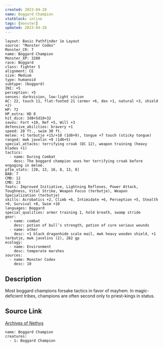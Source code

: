 ```yaml
---
created: 2023-04-28
name: Boggard Champion
statblock: inline
tags: [monster]
updated: 2023-04-28
---
```

```statblock
layout: Basic Pathfinder 1e Layout
source: "Monster Codex"
Monster_CR: 7
name: Boggard Champion
Monster_XP: 3200
race: Boggard
class: fighter 5
alignment: CE
size: Medium
type: humanoid
subtype: (boggard)
INI: +5
perception: +5
senses: darkvision, low-light vision
AC: 22, touch 11, flat-footed 21 (armor +6, dex +1, natural +3, shield +2)
HP: 72
HP_extra: HD 8
hit_dice: 3d8+5d10+32
saves: Fort +10, Ref +5, Will +3
defensive_abilities: bravery +1
speed: 20 ft., swim 30 ft.
melee: +1 terbutje +15/+10 (1d8+9), tongue +7 touch (sticky tongue)
ranged: mwk javelin +9 (1d6+5)
special_attacks: terrifying croak (DC 12), weapon training (heavy blades +1)
tactics:
  - name: During Combat
    desc: The boggard champion uses her terrifying croak before engaging in melee.
pf1e_stats: [20, 13, 16, 8, 13, 8]
BAB: 7
CMB: 12
CMD: 23
feats: Improved Initiative, Lightning Reflexes, Power Attack, Toughness, Vital Strike, Weapon Focus (terbutje), Weapon Specialization (terbutje)
skills: Acrobatics +2, Climb +6, Intimidate +6, Perception +5, Stealth +0, Survival +8, Swim +10
languages: Boggard
special_qualities: armor training 1, hold breath, swamp stride
gear:
  - name: combat
    desc: potion of bull’s strength, potion of cure serious wounds
  - name: other
    desc: +1 black dragonhide scale mail, mwk heavy wooden shield, +1 terbutje, mwk javelins (2), 282 gp
ecology:
  - name: Environment
    desc: temperate marshes
sources:
  - name: Monster Codex
    desc: 10
```
## Description
Most boggard champions forsake tactics in favor of mayhem. In magic-deficient tribes, champions are often second only to priest-kings in status.
## Source Link
[Archives of Nethys](https://aonprd.com/MonsterDisplay.aspx?ItemName=Boggard%20Champion)
```encounter-table
name: Boggard Champion
creatures:
  - 1: Boggard Champion
```
